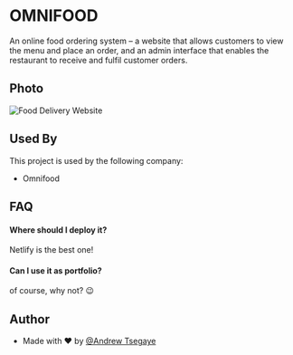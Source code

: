 
# OMNIFOOD

An online food ordering system – a website that allows customers to view the menu and place an order,
and an admin interface that enables the restaurant to receive and fulfil customer orders.
## Photo

![Food Delivery Website](https://i.postimg.cc/BQM6NSbk/Screenshot-702.png)

## Used By

This project is used by the following company:

- Omnifood

## FAQ

#### Where should I deploy it?

Netlify is the best one!

#### Can I use it as portfolio?

of course, why not? 😉


## Author

-  Made with ❤ by [@Andrew Tsegaye](https://www.github.com/Andrew-Tsegaye)

